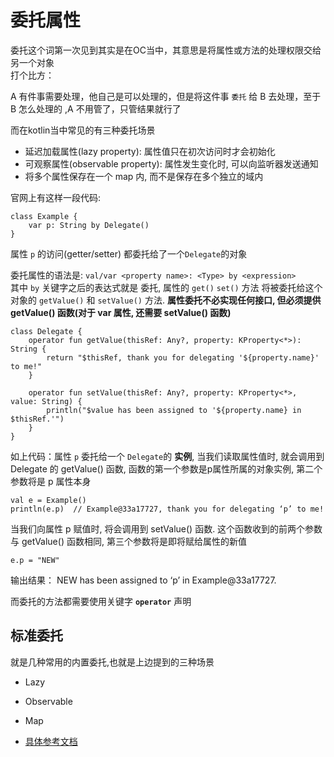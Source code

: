 # 委托属性

委托这个词第一次见到其实是在OC当中，其意思是将属性或方法的处理权限交给另一个对象  
打个比方：

A 有件事需要处理，他自己是可以处理的，但是将这件事 `委托` 给 B 去处理，至于 B 怎么处理的 ,A 不用管了，只管结果就行了  

而在kotlin当中常见的有三种委托场景

- 延迟加载属性(lazy property): 属性值只在初次访问时才会初始化
- 可观察属性(observable property): 属性发生变化时, 可以向监听器发送通知
- 将多个属性保存在一个 map 内, 而不是保存在多个独立的域内

官网上有这样一段代码:

```
class Example {
    var p: String by Delegate()
}
```

属性 `p` 的访问(getter/setter) 都委托给了一个`Delegate`的对象  

委托属性的语法是: `val/var <property name>: <Type> by <expression>`   
其中 `by` 关键字之后的表达式就是 委托, 属性的 `get()` `set()` 方法 将被委托给这个对象的 `getValue()` 和 `setValue()` 方法. **属性委托不必实现任何接口, 但必须提供 getValue() 函数(对于 var 属性, 还需要 setValue() 函数)**  

```
class Delegate {
    operator fun getValue(thisRef: Any?, property: KProperty<*>): String {
        return "$thisRef, thank you for delegating '${property.name}' to me!"
    }
 
    operator fun setValue(thisRef: Any?, property: KProperty<*>, value: String) {
        println("$value has been assigned to '${property.name} in $thisRef.'")
    }
}
```

如上代码：属性 `p` 委托给一个 `Delegate`的 **实例**, 当我们读取属性值时, 就会调用到 Delegate 的 getValue() 函数, 函数的第一个参数是p属性所属的对象实例, 第二个参数将是 p 属性本身  

```
val e = Example()
println(e.p)  // Example@33a17727, thank you for delegating ‘p’ to me!
```

当我们向属性 p 赋值时, 将会调用到 setValue() 函数. 这个函数收到的前两个参数与 getValue() 函数相同, 第三个参数将是即将赋给属性的新值  

```
e.p = "NEW" 
```

输出结果： NEW has been assigned to ‘p’ in Example@33a17727.

而委托的方法都需要使用关键字 **`operator`** 声明  

## 标准委托

就是几种常用的内置委托,也就是上边提到的三种场景  

- Lazy 
- Observable
- Map

- [具体参考文档](http://www.liying-cn.net/kotlin/docs/reference/delegated-properties.html)
